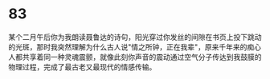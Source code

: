 # 83
某个二月午后你为我朗读聂鲁达的诗句，阳光穿过你发丝的间隙在书页上投下跳动的光斑，那时我突然理解为什么古人说"情之所钟，正在我辈"，原来千年来的痴心人都共享着同一种灵魂震颤，就像此刻你声音的震动通过空气分子传达到我鼓膜的物理过程，完成了最古老又最现代的情感传输。
